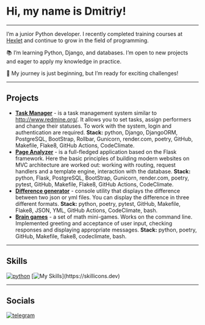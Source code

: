 # Hi, my name is Dmitriy!
___
I’m a junior Python developer. I recently completed training courses at [Hexlet](https://en.hexlet.io/) and continue to grow in the field of programming.  

📚 I’m learning Python, Django, and databases. I’m open to new projects and eager to apply my knowledge in practice.  

🚀 My journey is just beginning, but I’m ready for exciting challenges!  

___
## Projects
* **[Task Manager](https://github.com/Namoralnovolevih/task-manage)** - is a task management system similar to http://www.redmine.org/. It allows you to set tasks, assign performers and change their statuses. To work with the system, login and authentication are required.
  **Stack:** python, Django, DjangoORM, PostgreSQL, BootStrap, Rollbar, Gunicorn, render.com, poetry, GitHub, Makefile, Flake8, GitHub Actions, CodeClimate.
* **[Page Analyzer](https://github.com/Namoralnovolevih/page-analyzer)** - is a full-fledged application based on the Flask framework. Here the basic principles of building modern websites on MVC architecture are worked out: working with routing, request handlers and a template engine, interaction with the database.
  **Stack:** python, Flask, PostgreSQL, BootStrap, Gunicorn, render.com, poetry, pytest, GitHub, Makefile, Flake8, GitHub Actions, CodeClimate.
* **[Difference generator](https://github.com/Namoralnovolevih/difference-generator)** - console utility that displays the difference between two json or yml files. You can display the difference in three different formats.
  **Stack:** python, poetry, pytest, GitHub, Makefile, Flake8, JSON, YML, GitHub Actions, CodeClimate, bash.
* **[Brain games](https://github.com/Namoralnovolevih/brain-games)** - a set of math mini-games. Works on the command line. Implemented greeting and acceptance of user input, checking responses and displaying appropriate messages.
  **Stack:** python, poetry, GitHub, Makefile, flake8, codeclimate, bash.

___
## Skills
[![python](https://www.python.org/static/img/python-logo.png)](https://www.python.org/)
[![My Skills](https://skillicons.dev/icons?i=bash,css,django,docker,flask,git,html,ai,linux,matlab,postgres,vscode,)](https://skillicons.dev)
___
## Socials
[![telegram](telega_logo_56x56.png)](https://tlgg.ru/namoralnovolevih/)

